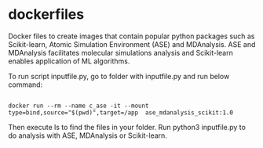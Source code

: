# dockerfiles
Docker files to create images that contain popular python packages such as Scikit-learn, Atomic Simulation Environment (ASE) and MDAnalysis. ASE and MDAnalysis facilitates molecular simulations analysis and Scikit-learn enables application of ML algorithms.

To run script inputfile.py, go to folder with inputfile.py and run below command:
```

docker run --rm --name c_ase -it --mount type=bind,source="$(pwd)",target=/app  ase_mdanalysis_scikit:1.0

```

Then execute ls to find the files in your folder. Run python3 inputfile.py to do analysis with ASE, MDAnalysis or Scikit-learn. 
